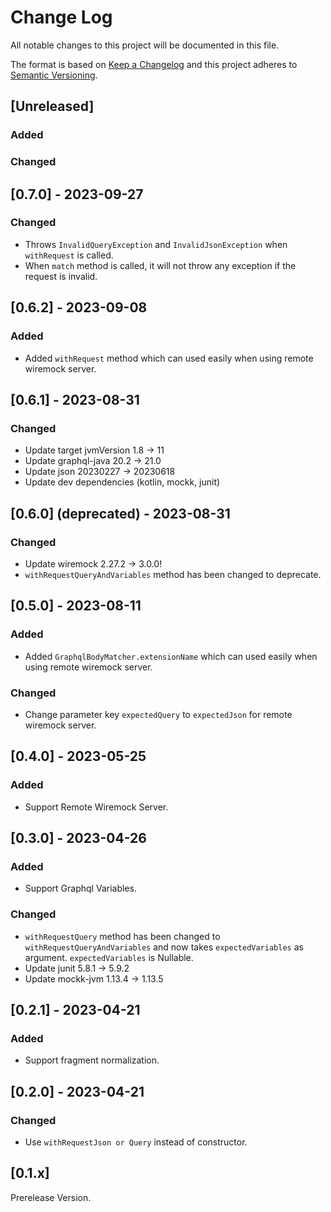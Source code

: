 # Change Log
All notable changes to this project will be documented in this file.

The format is based on [Keep a Changelog](http://keepachangelog.com/)
and this project adheres to [Semantic Versioning](http://semver.org/).

## [Unreleased]
### Added

### Changed

## [0.7.0] - 2023-09-27
### Changed
- Throws `InvalidQueryException` and `InvalidJsonException` when `withRequest` is called.
- When `match` method is called, it will not throw any exception if the request is invalid.

## [0.6.2] - 2023-09-08
### Added
- Added `withRequest` method which can used easily when using remote wiremock server.

## [0.6.1] - 2023-08-31
### Changed
- Update target jvmVersion 1.8 -> 11
- Update graphql-java 20.2 -> 21.0
- Update json 20230227 -> 20230618
- Update dev dependencies (kotlin, mockk, junit)

## [0.6.0] (deprecated) - 2023-08-31
### Changed
- Update wiremock 2.27.2 -> 3.0.0!
- `withRequestQueryAndVariables` method has been changed to deprecate.

## [0.5.0] - 2023-08-11
### Added
- Added `GraphqlBodyMatcher.extensionName` which can used easily when using remote wiremock server.

### Changed
- Change parameter key `expectedQuery` to `expectedJson` for remote wiremock server.

## [0.4.0] - 2023-05-25
### Added
- Support Remote Wiremock Server.

## [0.3.0] - 2023-04-26
### Added
- Support Graphql Variables.

### Changed
- `withRequestQuery` method has been changed to `withRequestQueryAndVariables` and now takes `expectedVariables` as argument. `expectedVariables` is Nullable.
- Update junit 5.8.1 -> 5.9.2
- Update mockk-jvm 1.13.4 -> 1.13.5

## [0.2.1] - 2023-04-21
### Added
- Support fragment normalization.

## [0.2.0] - 2023-04-21
### Changed
- Use `withRequestJson or Query` instead of constructor.

## [0.1.x]
Prerelease Version.
